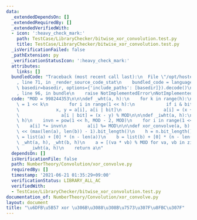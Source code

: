 ```yaml
---
data:
  _extendedDependsOn: []
  _extendedRequiredBy: []
  _extendedVerifiedWith:
  - icon: ':heavy_check_mark:'
    path: TestCase/LibraryChecker/bitwise_xor_convolution.test.py
    title: TestCase/LibraryChecker/bitwise_xor_convolution.test.py
  _isVerificationFailed: false
  _pathExtension: py
  _verificationStatusIcon: ':heavy_check_mark:'
  attributes:
    links: []
  bundledCode: "Traceback (most recent call last):\n  File \"/opt/hostedtoolcache/Python/3.10.4/x64/lib/python3.10/site-packages/onlinejudge_verify/documentation/build.py\"\
    , line 71, in _render_source_code_stat\n    bundled_code = language.bundle(stat.path,\
    \ basedir=basedir, options={'include_paths': [basedir]}).decode()\n  File \"/opt/hostedtoolcache/Python/3.10.4/x64/lib/python3.10/site-packages/onlinejudge_verify/languages/python.py\"\
    , line 96, in bundle\n    raise NotImplementedError\nNotImplementedError\n"
  code: "MOD = 998244353\n\n\ndef _wht(a, h):\n    for k in range(h):\n        bit\
    \ = 1 << k\n        for i in range(1 << h):\n            if i & bit == 0:\n  \
    \              x, y = a[i], a[i | bit]\n                a[i] = (x + y) % MOD\n\
    \                a[i | bit] = (x - y) % MOD\n\n\ndef _iwht(a, h):\n    _wht(a,\
    \ h)\n    invn = pow(1 << h, MOD - 2, MOD)\n    for i in range(1 << h):\n    \
    \    a[i] *= invn\n        a[i] %= MOD\n\n\ndef xor_convolve(a, b):\n    n = 1\
    \ << (max(len(a), len(b)) - 1).bit_length()\n    h = n.bit_length() - 1\n    a\
    \ = list(a) + [0] * (n - len(a))\n    b = list(b) + [0] * (n - len(b))\n\n   \
    \ _wht(a, h), _wht(b, h)\n    a = [(va * vb) % MOD for va, vb in zip(a, b)]\n\
    \    _iwht(a, h)\n    return a\n"
  dependsOn: []
  isVerificationFile: false
  path: NumberTheory/Convolution/xor_convolve.py
  requiredBy: []
  timestamp: '2021-06-21 01:35:29+09:00'
  verificationStatus: LIBRARY_ALL_AC
  verifiedWith:
  - TestCase/LibraryChecker/bitwise_xor_convolution.test.py
documentation_of: NumberTheory/Convolution/xor_convolve.py
layout: document
title: "\u6DFB\u5B57 xor \u306B\u3088\u308B\u7573\u307F\u8FBC\u307F"
---
```

